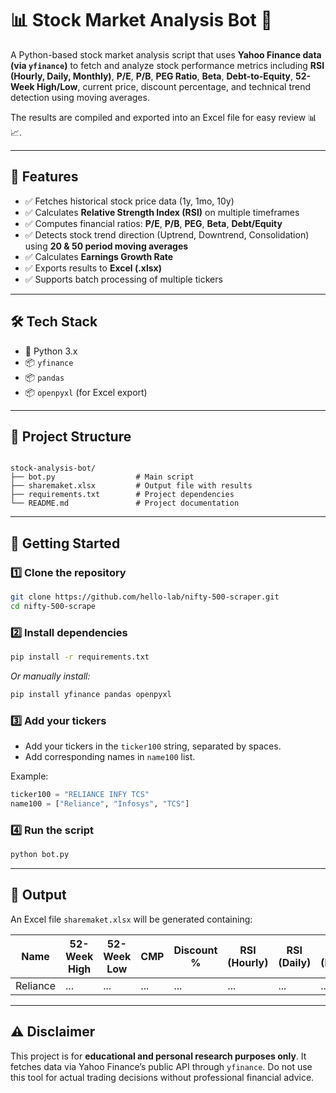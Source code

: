 
# 📊 Stock Market Analysis Bot 🐍

A Python-based stock market analysis script that uses **Yahoo Finance data (via `yfinance`)** to fetch and analyze stock performance metrics including **RSI (Hourly, Daily, Monthly)**, **P/E**, **P/B**, **PEG Ratio**, **Beta**, **Debt-to-Equity**, **52-Week High/Low**, current price, discount percentage, and technical trend detection using moving averages.  

The results are compiled and exported into an Excel file for easy review 📊📈.

---

## 📌 Features  

- ✅ Fetches historical stock price data (1y, 1mo, 10y)
- ✅ Calculates **Relative Strength Index (RSI)** on multiple timeframes
- ✅ Computes financial ratios: **P/E**, **P/B**, **PEG**, **Beta**, **Debt/Equity**
- ✅ Detects stock trend direction (Uptrend, Downtrend, Consolidation) using **20 & 50 period moving averages**
- ✅ Calculates **Earnings Growth Rate**
- ✅ Exports results to **Excel (.xlsx)**
- ✅ Supports batch processing of multiple tickers

---

## 🛠️ Tech Stack  

- 🐍 Python 3.x  
- 📦 `yfinance`  
- 📦 `pandas`  
- 📦 `openpyxl` (for Excel export)

---

## 📂 Project Structure  

```

stock-analysis-bot/
├── bot.py                  # Main script
├── sharemaket.xlsx         # Output file with results
├── requirements.txt        # Project dependencies
└── README.md               # Project documentation

````

---

## 🚀 Getting Started  

### 1️⃣ Clone the repository  

```bash
git clone https://github.com/hello-lab/nifty-500-scraper.git
cd nifty-500-scrape
````

### 2️⃣ Install dependencies

```bash
pip install -r requirements.txt
```

*Or manually install:*

```bash
pip install yfinance pandas openpyxl
```

### 3️⃣ Add your tickers

* Add your tickers in the `ticker100` string, separated by spaces.
* Add corresponding names in `name100` list.

Example:

```python
ticker100 = "RELIANCE INFY TCS"
name100 = ["Reliance", "Infosys", "TCS"]
```

### 4️⃣ Run the script

```bash
python bot.py
```

---

## 📄 Output

An Excel file `sharemaket.xlsx` will be generated containing:

| Name     | 52-Week High | 52-Week Low | CMP | Discount % | RSI (Hourly) | RSI (Daily) | RSI (Monthly) | P/E | P/B | PEG | Beta | Debt to Equity | Trend |
| -------- | ------------ | ----------- | --- | ---------- | ------------ | ----------- | ------------- | --- | --- | --- | ---- | -------------- | ----- |
| Reliance | ...          | ...         | ... | ...        | ...          | ...         | ...           | ... | ... | ... | ...  | ...            | ...   |

---

## ⚠️ Disclaimer

This project is for **educational and personal research purposes only**.
It fetches data via Yahoo Finance’s public API through `yfinance`.
Do not use this tool for actual trading decisions without professional financial advice.


